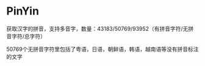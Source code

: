 # PinYin
获取汉字的拼音，支持多音字，数量：43183/50769/93952（有拼音字符/无拼音字符/总字符）

50769个无拼音字符里包括了粤语，日语，朝鲜语，韩语，越南语等没有拼音标注的文字
